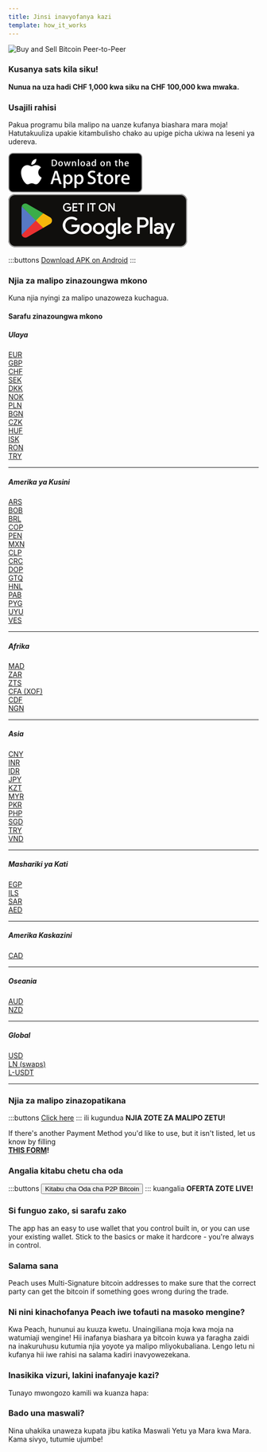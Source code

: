 ```yaml
---
title: Jinsi inavyofanya kazi
template: how_it_works
---
```


<!--[teaser]-->

![Buy and Sell Bitcoin Peer-to-Peer](/img/how-it-works/buy-and-sell-bitcoin-peer-to-peer.png)

### Kusanya sats <span>kila siku</span>!

**Nunua na uza hadi CHF 1,000 kwa siku na CHF 100,000 kwa mwaka.**

<!--[easy_registration]-->

### Usajili rahisi

Pakua programu bila malipo na uanze kufanya biashara mara moja! Hatutakuuliza upakie kitambulisho chako au upige picha ukiwa na leseni ya udereva.

<div class="custom-section_357">
  <div class="md:flex items-end">
    <a href="https://testflight.apple.com/join/wfSPFEWG"><img class="h-180px md:h-90px" src="/img/home/download-on-the-app-store.svg" alt="Download Peach Bitcoin app on the App Store without KYC verification"></a>
    <a class="md:ml-4" href="https://play.google.com/store/apps/details?id=com.peachbitcoin.peach.mainnet"><img class="h-180px md:h-90px" src="/img/home/get-it-on-google-play.svg" alt="Get Peach Bitcoin app on Google Play store without ID verification"></a>
  </div>

:::buttons
[Download APK on Android](/apk/)
:::

</div>

<!--[payment_methods]-->

### Njia za malipo zinazoungwa mkono

Kuna njia nyingi za malipo unazoweza kuchagua.<br>

#### Sarafu zinazoungwa mkono

##### Ulaya

<div class="payment-grid_894">
    <div class="payment-grid-item_523">
        <a href="/faq/Buy-&-Sell-Bitcoin-using-eur-in-2024/">
            <i class="fas fa-euro-sign"></i>
            EUR
        </a>
    </div>
    <div class="payment-grid-item_523">
        <a href="/faq/Buy-&-Sell-Bitcoin-using-gbp-in-2024/">
            <i class="fas fa-pound-sign"></i>
            GBP
        </a>
    </div>
    <div class="payment-grid-item_523">
        <a href="/faq/Buy-&-Sell-Bitcoin-using-chf-in-2024/">
            <i class="fas fa-dollar-sign"></i>
            CHF
        </a>
    </div>
    <div class="payment-grid-item_523">
        <a href="/faq/Buy-&-Sell-Bitcoin-using-sek-in-2024/">
            <i class="fas fa-coins"></i>
            SEK
        </a>
    </div>
    <div class="payment-grid-item_523">
        <a href="/faq/Buy-&-Sell-Bitcoin-using-dkk-in-2024/">
            <i class="fas fa-coins"></i>
            DKK
        </a>
    </div>
    <div class="payment-grid-item_523">
        <a href="/faq/Buy-&-Sell-Bitcoin-using-nok-in-2024/">
            <i class="fas fa-coins"></i>
            NOK
        </a>
    </div>
    <div class="payment-grid-item_523">
        <a href="/faq/Buy-&-Sell-Bitcoin-using-pln-in-2024/">
            <i class="fas fa-coins"></i>
            PLN
        </a>
    </div>
    <div class="payment-grid-item_523">
        <a href="/faq/Buy-&-Sell-Bitcoin-using-bgn-in-2024/">
            <i class="fas fa-coins"></i>
            BGN
        </a>
    </div>
    <div class="payment-grid-item_523">
        <a href="/faq/Buy-&-Sell-Bitcoin-using-czk-in-2024/">
            <i class="fas fa-coins"></i>
            CZK
        </a>
    </div>
    <div class="payment-grid-item_523">
        <a href="/faq/Buy-&-Sell-Bitcoin-using-huf-in-2024/">
            <i class="fas fa-coins"></i>
            HUF
        </a>
    </div>
    <div class="payment-grid-item_523">
        <a href="/faq/Buy-&-Sell-Bitcoin-using-isk-in-2024/">
            <i class="fas fa-coins"></i>
            ISK
        </a>
    </div>
    <div class="payment-grid-item_523">
        <a href="/faq/Buy-&-Sell-Bitcoin-using-ron-in-2024/">
            <i class="fas fa-coins"></i>
            RON
        </a>
    </div>
    <div class="payment-grid-item_523">
        <a href="/faq/Buy-&-Sell-Bitcoin-using-try-in-2024/">
            <i class="fas fa-lira-sign"></i>
            TRY
        </a>
    </div>
</div>

---

##### Amerika ya Kusini

<div class="payment-grid_894">
    <div class="payment-grid-item_523">
        <a href="/faq/Buy-&-Sell-Bitcoin-using-ars-in-2024/">
            <i class="fas fa-dollar-sign"></i>
            ARS
        </a>
    </div>
    <div class="payment-grid-item_523">
        <a href="/faq/Buy-&-Sell-Bitcoin-using-bob-in-2024/">
            <i class="fas fa-dollar-sign"></i>
            BOB
        </a>
    </div>
    <div class="payment-grid-item_523">
        <a href="/faq/Buy-&-Sell-Bitcoin-using-brl-in-2024/">
            <i class="fas fa-dollar-sign"></i>
            BRL
        </a>
    </div>
    <div class="payment-grid-item_523">
        <a href="/faq/Buy-&-Sell-Bitcoin-using-cop-in-2024/">
            <i class="fas fa-dollar-sign"></i>
            COP
        </a>
    </div>
    <div class="payment-grid-item_523">
        <a href="/faq/Buy-&-Sell-Bitcoin-using-pen-in-2024/">
            <i class="fas fa-dollar-sign"></i>
            PEN
        </a>
    </div>
    <div class="payment-grid-item_523">
        <a href="/faq/Buy-&-Sell-Bitcoin-using-mxn-in-2024/">
            <i class="fas fa-dollar-sign"></i>
            MXN
        </a>
    </div>
    <div class="payment-grid-item_523">
        <a href="/faq/Buy-&-Sell-Bitcoin-using-clp-in-2024/">
            <i class="fas fa-dollar-sign"></i>
            CLP
        </a>
    </div>
    <div class="payment-grid-item_523">
        <a href="/faq/Buy-&-Sell-Bitcoin-using-crc-in-2024/">
            <i class="fas fa-dollar-sign"></i>
            CRC
        </a>
    </div>
    <div class="payment-grid-item_523">
        <a href="/faq/Buy-&-Sell-Bitcoin-using-dop-in-2024/">
            <i class="fas fa-dollar-sign"></i>
            DOP
        </a>
    </div>
    <div class="payment-grid-item_523">
        <a href="/faq/Buy-&-Sell-Bitcoin-using-gtq-in-2024/">
            <i class="fas fa-dollar-sign"></i>
            GTQ
        </a>
    </div>
    <div class="payment-grid-item_523">
        <a href="/faq/Buy-&-Sell-Bitcoin-using-hnl-in-2024/">
            <i class="fas fa-dollar-sign"></i>
            HNL
        </a>
    </div>
    <div class="payment-grid-item_523">
        <a href="/faq/Buy-&-Sell-Bitcoin-using-pab-in-2024/">
            <i class="fas fa-dollar-sign"></i>
            PAB
        </a>
    </div>
    <div class="payment-grid-item_523">
        <a href="/faq/Buy-&-Sell-Bitcoin-using-pyg-in-2024/">
            <i class="fas fa-dollar-sign"></i>
            PYG
        </a>
    </div>
    <div class="payment-grid-item_523">
        <a href="/faq/Buy-&-Sell-Bitcoin-using-uyu-in-2024/">
            <i class="fas fa-dollar-sign"></i>
            UYU
        </a>
    </div>
    <div class="payment-grid-item_523">
        <a href="/faq/Buy-&-Sell-Bitcoin-using-ves-in-2024/">
            <i class="fas fa-dollar-sign"></i>
            VES
        </a>
    </div>
</div>

---

##### Afrika

<div class="payment-grid_894">
    <div class="payment-grid-item_523">
        <a href="/faq/Buy-&-Sell-Bitcoin-using-mad-in-2024/">
            <i class="fas fa-dollar-sign"></i>
            MAD
        </a>
    </div>
    <div class="payment-grid-item_523">
        <a href="/faq/Buy-&-Sell-Bitcoin-using-zar-in-2024/">
            <i class="fas fa-dollar-sign"></i>
            ZAR
        </a>
    </div>
    <div class="payment-grid-item_523">
        <a href="/faq/Buy-&-Sell-Bitcoin-using-zts-in-2024/">
            <i class="fas fa-dollar-sign"></i>
            ZTS
        </a>
    </div>
    <div class="payment-grid-item_523">
        <a href="/faq/Buy-&-Sell-Bitcoin-using-cfa-xof-in-2024/">
            <i class="fas fa-coins"></i>
            CFA (XOF)
        </a>
    </div>
    <div class="payment-grid-item_523">
        <a href="/faq/Buy-&-Sell-Bitcoin-using-cdf-in-2024/">
            <i class="fas fa-coins"></i>
            CDF
        </a>
    </div>
    <div class="payment-grid-item_523">
        <a href="/faq/Buy-&-Sell-Bitcoin-using-ngn-in-2024/">
            <i class="fas fa-coins"></i>
            NGN
        </a>
    </div>
</div>

---

##### Asia

<div class="payment-grid_894">
    <div class="payment-grid-item_523">
        <a href="/faq/Buy-&-Sell-Bitcoin-using-cny-in-2024/">
            <i class="fas fa-coins"></i>
            CNY
        </a>
    </div>
    <div class="payment-grid-item_523">
        <a href="/faq/Buy-&-Sell-Bitcoin-using-inr-in-2024/">
            <i class="fas fa-coins"></i>
            INR
        </a>
    </div>
    <div class="payment-grid-item_523">
        <a href="/faq/Buy-&-Sell-Bitcoin-using-idr-in-2024/">
            <i class="fas fa-coins"></i>
            IDR
        </a>
    </div>
    <div class="payment-grid-item_523">
        <a href="/faq/Buy-&-Sell-Bitcoin-using-jpy-in-2024/">
            <i class="fas fa-coins"></i>
            JPY
        </a>
    </div>
    <div class="payment-grid-item_523">
        <a href="/faq/Buy-&-Sell-Bitcoin-using-kzt-in-2024/">
            <i class="fas fa-coins"></i>
            KZT
        </a>
    </div>
    <div class="payment-grid-item_523">
        <a href="/faq/Buy-&-Sell-Bitcoin-using-myr-in-2024/">
            <i class="fas fa-coins"></i>
            MYR
        </a>
    </div>
    <div class="payment-grid-item_523">
        <a href="/faq/Buy-&-Sell-Bitcoin-using-pkr-in-2024/">
            <i class="fas fa-coins"></i>
            PKR
        </a>
    </div>
    <div class="payment-grid-item_523">
        <a href="/faq/Buy-&-Sell-Bitcoin-using-php-in-2024/">
            <i class="fas fa-coins"></i>
            PHP
        </a>
    </div>
    <div class="payment-grid-item_523">
        <a href="/faq/Buy-&-Sell-Bitcoin-using-sgd-in-2024/">
            <i class="fas fa-coins"></i>
            SGD
        </a>
    </div>
    <div class="payment-grid-item_523">
        <a href="/faq/Buy-&-Sell-Bitcoin-using-try-in-2024/">
            <i class="fas fa-coins"></i>
            TRY
        </a>
    </div>
    <div class="payment-grid-item_523">
        <a href="/faq/Buy-&-Sell-Bitcoin-using-vnd-in-2024/">
            <i class="fas fa-coins"></i>
            VND
        </a>
    </div>
</div>

---

##### Mashariki ya Kati

<div class="payment-grid_894">
    <div class="payment-grid-item_523">
        <a href="/faq/Buy-&-Sell-Bitcoin-using-egp-in-2024/">
            <i class="fas fa-coins"></i>
            EGP
        </a>
    </div>
    <div class="payment-grid-item_523">
        <a href="/faq/Buy-&-Sell-Bitcoin-using-ils-in-2024/">
            <i class="fas fa-coins"></i>
            ILS
        </a>
    </div>
    <div class="payment-grid-item_523">
        <a href="/faq/Buy-&-Sell-Bitcoin-using-sar-in-2024/">
            <i class="fas fa-coins"></i>
            SAR
        </a>
    </div>
    <div class="payment-grid-item_523">
        <a href="/faq/Buy-&-Sell-Bitcoin-using-aed-in-2024/">
            <i class="fas fa-coins"></i>
            AED
        </a>
    </div>
</div>

---

##### Amerika Kaskazini

<div class="payment-grid_894">
    <div class="payment-grid-item_523">
        <a href="/faq/Buy-&-Sell-Bitcoin-using-cad-in-2024/">
            <i class="fas fa-coins"></i>
            CAD
        </a>
    </div>
</div>

---

##### Oseania

<div class="payment-grid_894">
    <div class="payment-grid-item_523">
        <a href="/faq/Buy-&-Sell-Bitcoin-using-aud-in-2024/">
            <i class="fas fa-coins"></i>
            AUD
        </a>
    </div>
    <div class="payment-grid-item_523">
        <a href="/faq/Buy-&-Sell-Bitcoin-using-nzd-in-2024/">
            <i class="fas fa-coins"></i>
            NZD
        </a>
    </div>
</div>

---

##### Global

<div class="payment-grid_894">
    <div class="payment-grid-item_523">
        <a href="/faq/Buy-&-Sell-Bitcoin-using-usd-in-2024/">
            <i class="fas fa-coins"></i>
            USD
        </a>
    </div>
    <div class="payment-grid-item_523">
        <a href="/faq/Buy-&-Sell-Bitcoin-using-ln-swaps-in-2024/">
            <i class="fas fa-coins"></i>
            LN (swaps)
        </a>
    </div>
    <div class="payment-grid-item_523">
        <a href="/faq/Buy-&-Sell-Bitcoin-using-l-usdt-in-2024/">
            <i class="fas fa-coins"></i>
            L-USDT
        </a>
    </div>
</div>

---

### Njia za malipo zinazopatikana

:::buttons
[Click here](/faq/Buy-&-Sell-Bitcoin-using-any-payment-method-2025-with-PeachBitcoin)
:::
ili kugundua **NJIA ZOTE ZA MALIPO ZETU!**

If there's another Payment Method you'd like to use, but it isn't listed, let us know by filling
<br>
**[THIS FORM](https://ncxldazr6m4.typeform.com/to/SJljDnae)!**

### Angalia kitabu chetu cha oda

:::buttons
<button class="btn" id="customBtn" onclick="window.location.href='/kycfree-orderbook'">Kitabu cha Oda cha P2P Bitcoin</button>
:::
kuangalia **OFERTA ZOTE LIVE!**

<!--[self_custody]-->

### Si funguo zako, si sarafu zako

The app has an easy to use wallet that you control built in, or you can use your existing wallet. Stick to the basics or make it hardcore - you're always in control.

<!--[security]-->

### Salama sana

Peach uses Multi-Signature bitcoin addresses to make sure that the correct party can get the bitcoin if something goes wrong during the trade.

<!--[difference]-->

### Ni nini kinachofanya Peach iwe tofauti na masoko mengine?

Kwa Peach, hununui au kuuza kwetu.
Unaingiliana moja kwa moja na watumiaji wengine!
Hii inafanya biashara ya bitcoin kuwa ya faragha zaidi na inakuruhusu kutumia njia yoyote ya malipo mliyokubaliana.
Lengo letu ni kufanya hii iwe rahisi na salama kadiri inavyowezekana.

<!--[sounds_cool]-->

### Inasikika vizuri, lakini inafanyaje kazi?

Tunayo mwongozo kamili wa kuanza hapa:

<!--[questions]-->

### Bado una maswali?

Nina uhakika unaweza kupata jibu katika Maswali Yetu ya Mara kwa Mara.
Kama sivyo, tutumie ujumbe!
